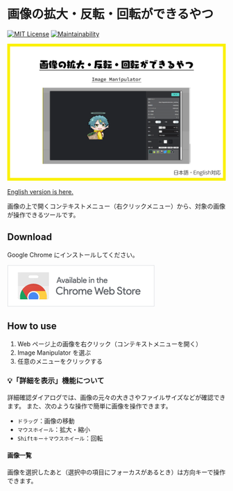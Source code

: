 # 画像の拡大・反転・回転ができるやつ

[![MIT License](http://img.shields.io/badge/license-MIT-blue.svg?style=flat)](LICENSE) [![Maintainability](https://api.codeclimate.com/v1/badges/3b3889627209bc19abd9/maintainability)](https://codeclimate.com/github/heppokofrontend/chrome-extension-image-manipulator/maintainability)

![](./images/main.png)

[English version is here.](./README.md)

画像の上で開くコンテキストメニュー（右クリックメニュー）から、対象の画像が操作できるツールです。

## Download

Google Chrome にインストールしてください。

[![Available in the Chrome Web Store](./images/iNEddTyWiMfLSwFD6qGq.png)](https://chrome.google.com/webstore/detail/image-manipulator/obkebbjepldbhebchaimjhmgbpniiceb?hl=ja&authuser=0)

## How to use

1. Web ページ上の画像を右クリック（コンテキストメニューを開く）
2. Image Manipulator を選ぶ
3. 任意のメニューをクリックする

### 💡「詳細を表示」機能について

詳細確認ダイアログでは、画像の元々の大きさやファイルサイズなどが確認できます。
また、次のような操作で簡単に画像を操作できます。

- `ドラッグ`：画像の移動
- `マウスホイール`：拡大・縮小
- `Shiftキー＋マウスホイール`：回転

#### 画像一覧

画像を選択したあと（選択中の項目にフォーカスがあるとき）は方向キーで操作できます。
